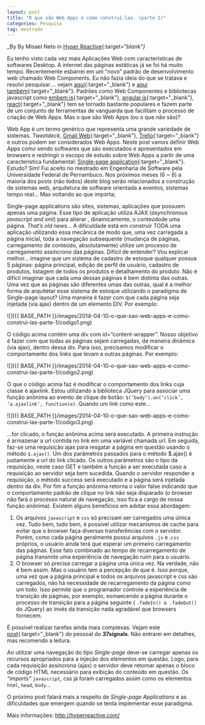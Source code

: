 ```yaml
---
layout: post
title: "O que são Web Apps e como construí-las. (parte 1)"
categories: Pesquisa
tag: mestrado
---
```


_By By Misael Neto in [Hyper Reactive](http://hyperreactive.com/){:target="_blank"}_

Eu tenho visto cada vez mais Aplicações Web com características de softwares Desktop. A internet das páginas estáticas já se foi há muito tempo. Recentemente esbarrei em um “novo” padrão de desenvolvimento web chamado Web Components. Eu não fazia ideia do que se tratava e resolvi pesquisar…. vejam [aqui](https://www.youtube.com/watch?v=fqULJBBEVQE){:target="_blank"} e [aqui também](https://css-tricks.com/modular-future-web-components/){:target="_blank"}. Padrões como Web Componentes e bibliotecas javascript como [embem.js](https://emberjs.com/){:target="_blank"}, [angular.js](https://angularjs.org/){:target="_blank"}, [react](https://reactjs.org/){:target="_blank"} tem se tornado bastante populares e fazem parte de um conjunto de ferramentas de vanguarda que facilitam o processo de criação de Web Apps. Mas o que são Web Apps (ou o que não são)?

Web App é um termo genérico que representa uma grande variedade de sistemas. _Tweetdeck_, [Gmail Web](https://mail.google.com/){:target="_blank"}, [Trello](https://trello.com/){:target="_blank"} e outros podem ser considerados Web Apps. Neste post vamos definir Web Apps como sendo softwares que são executados e apresentados em browsers e restringir o escopo de estudo sobre Web Apps a partir de uma característica fundamental: [Single-page application](https://en.wikipedia.org/wiki/Single-page_application){:target="_blank"}. Estudo? Sim! Fui aceito no mestrado em Engenharia de Software pela Universidade Federal de Pernambuco. Nos próximos meses (6 ~ 8) a maioria dos posts (não todos) deste blog serão relacionados a construção de sistemas web, arquitetura de software orientada a eventos, sistemas tempo real... Mas voltando ao que importa;

Single-page applications são sites, sistemas, aplicações que possuem apenas uma página. Esse tipo de aplicação utiliza AJAX (_asynchronous javascript and xml_) para alterar , dinamicamente, o conteúdode uma página. _That’s old news_... A dificuldade está em construir TODA uma aplicação utilizando essa mecânica de modo que, uma vez carregada a página inicial, toda a navegação subsequente (mudança de páginas, carregamento de conteúdo, absolutamente) utilize um processo de carregamento assíncrono das páginas. Difícil de entender? Vou explicar melhor… imagine que um sistema de cadastro de estoque qualquer possua 5 páginas: página principal, edição de perfil de usuário, cadastro de produtos, listagem de todos os produtos e detalhamento do produto. Não é difícil imaginar que cada uma dessas páginas é bem distinta das outras. Uma vez que as páginas são diferentes umas das outras, qual é a melhor forma de arquitetar esse sistema de estoque utilizando o paradigma de Single-page layout? Uma maneira é fazer com que cada página seja injetada (via ajax) dentro de um elemento DIV. Por exemplo:

![]({{ BASE_PATH }}/images/2014-04-10-o-que-sao-web-apps-e-como-construi-las-parte-1/codigo1.png)

O código acima contém uma div com id=”content-wrapper”. Nosso objetivo é fazer com que todas as páginas sejam carregadas, de maneira dinâmica (via ajax), dentro dessa div. Para isso, precisamos modificar o comportamento dos links que levam a outras páginas. Por exemplo:

![]({{ BASE_PATH }}/images/2014-04-10-o-que-sao-web-apps-e-como-construi-las-parte-1/codigo2.png)

O que o código acima faz é modificar o comportamento dos links cuja classe é ajaxlink. Estou utilizando a biblioteca JQuery para associar uma função anônima ao evento de clique de botão: `$(‘body’).on(‘click’, ‘a.ajaxlink’, function(e)`. Quando um link como este...

![]({{ BASE_PATH }}/images/2014-04-10-o-que-sao-web-apps-e-como-construi-las-parte-1/codigo3.png)

...for clicado, o função anônima acima será executado. A primeira instrução é armazenar a url contida no link em uma variável chamada url. Em seguida, faz-se uma requisição ajax para resgatar a página em questão usando o método `$.ajax()`. Um dos parâmetros passados para o método $.ajax() é justamente a url do link clicado. Os outros parâmetros são o tipo da requisição, neste caso GET e também a função a ser executada caso a requisição ao servidor seja bem sucedida. Quando o servidor responder a requisição, o método success será executado e a página será injetada dentro da div. Por fim a função anônima retorna o valor false indicando que o comportamento padrão de clique no link não seja disparado (o browser não fará o processo natural de navegação, isso fica a cargo de nossa função anônima). Existem alguns benefícios em adotar essa abordagem:

1. Os arquivos `javascript` e `css` só precisam ser carregados uma úinica vez. Tudo bem, tudo bem, é possível utilizar mecanismos de cache para evitar que o browser faça diversas transferências com o servidor. Porém, como cada página geralmente possui arquivos `.js` e .`css` próprios, o usuário ainda terá que esperar um primeiro carregamento das páginas. Esse fato combinado ao tempo de recarregamento de página transmite uma experiência de navegação ruim para o usuário.
2. O browser só precisa carregar a página uma única vez. Na verdade, não é bem assim. Mas o usuário tem a percepção de que é. Isso porque, uma vez que a página principal e todos os arquivos javascript e css são carregados, não há necessidade de recarregamento da página como um todo. Isso permite que o programador controle a experiência de transição de páginas, por exemplo, esmaecendo a página durante o processo de transição para a página seguinte ( `.fadeIn() & .fadeOut()` do JQuery) ao invés da transição nada agradável que browsers fornecem.

É possível realizar tarefas ainda mais complexas. Vejam este [post](https://signalvnoise.com/posts/3697-server-generated-javascript-responses){:target="_blank"} do pessoal do **37signals**. Não entrarei em detalhes, mas recomendo a leitura.

Ao utilizar uma navegação do tipo _Single-page_ deve-se carregar apenas os recursos apropriados para a injeção dos elementos em questão. Logo, para cada requisição assíncrona (ajax) o servidor deve retornar apenas o bloco de código HTML necessário para exibição do conteúdo em questão. Os _“imports”_ `javascript`, css já foram carregados assim como os elementos `html`, `head`, `body`...

O próximo post falará mais a respeito de _Single-page Applications_ e as dificuldades que emergem quando se tenta implementar esse paradigma.

Mais informações: <http://hyperreactive.com/>
